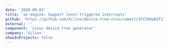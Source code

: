 ```yaml
---
date: '2020-09-03'
title: 'ai-engine: Support level-triggered interrupts'
github: 'https://github.com/Xilinx/device-tree-xlnx/commit/35f290a85f13c818151d73b2b24a02245ec2aa95'
external: ''
component: 'Linux device tree generator'
company: 'Xilinx'
showInProjects: false
---
```

